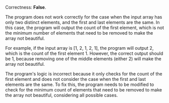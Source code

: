 Correctness: **False**.

The program does not work correctly for the case when the input array has only two distinct elements, and the first and last elements are the same. In this case, the program will output the count of the first element, which is not the minimum number of elements that need to be removed to make the array not beautiful.

For example, if the input array is [1, 2, 1, 2, 1], the program will output 2, which is the count of the first element 1. However, the correct output should be 1, because removing one of the middle elements (either 2) will make the array not beautiful.

The program's logic is incorrect because it only checks for the count of the first element and does not consider the case when the first and last elements are the same. To fix this, the program needs to be modified to check for the minimum count of elements that need to be removed to make the array not beautiful, considering all possible cases.
